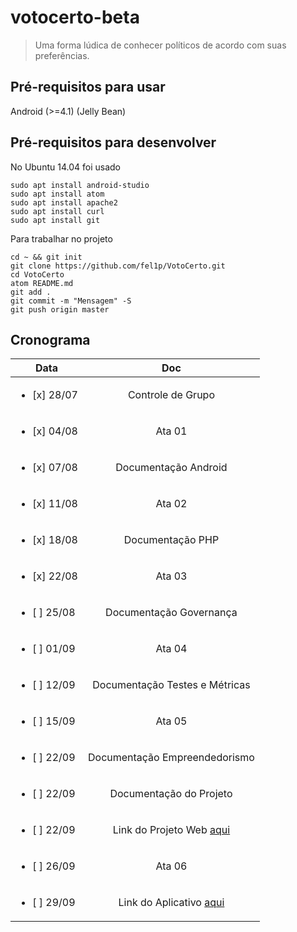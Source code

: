 # votocerto-beta
> Uma forma lúdica de conhecer políticos de acordo com suas preferências.

## Pré-requisitos para usar

Android (>=4.1) (Jelly Bean)

## Pré-requisitos para desenvolver

No Ubuntu 14.04 foi usado
```
sudo apt install android-studio
sudo apt install atom
sudo apt install apache2
sudo apt install curl
sudo apt install git
```
Para trabalhar no projeto
```
cd ~ && git init
git clone https://github.com/fel1p/VotoCerto.git
cd VotoCerto
atom README.md
git add .
git commit -m "Mensagem" -S
git push origin master
```

## Cronograma

| Data                        | Doc               |
|-----------------------------|:-----------------:|
| <ul><li>[x] 28/07</li></ul> | Controle de Grupo |
| <ul><li>[x] 04/08</li></ul> | Ata 01 |
| <ul><li>[x] 07/08</li></ul> | Documentação Android |
| <ul><li>[x] 11/08</li></ul> | Ata 02 |
| <ul><li>[x] 18/08</li></ul> | Documentação PHP |
| <ul><li>[x] 22/08</li></ul> | Ata 03 |
| <ul><li>[ ] 25/08</li></ul> | Documentação Governança |
| <ul><li>[ ] 01/09</li></ul> | Ata 04 |
| <ul><li>[ ] 12/09</li></ul> | Documentação Testes e Métricas |
| <ul><li>[ ] 15/09</li></ul> | Ata 05 |
| <ul><li>[ ] 22/09</li></ul> | Documentação Empreendedorismo |
| <ul><li>[ ] 22/09</li></ul> | Documentação do Projeto |
| <ul><li>[ ] 22/09</li></ul> | Link do Projeto Web <a href="../../web/">aqui</a> |
| <ul><li>[ ] 26/09</li></ul> | Ata 06 |
| <ul><li>[ ] 29/09</li></ul> | Link do Aplicativo <a href="../../apk/">aqui</a> |
